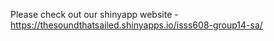 Please check out our shinyapp website - https://thesoundthatsailed.shinyapps.io/isss608-group14-sa/
